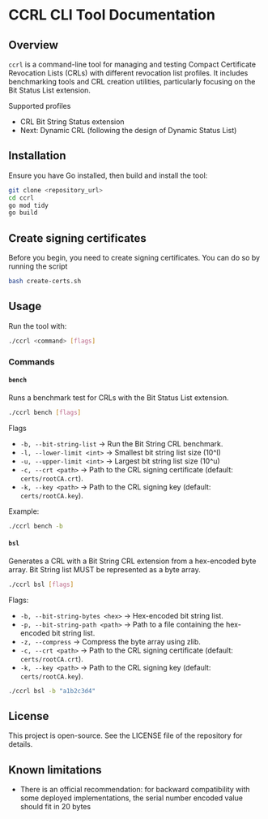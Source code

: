 # CCRL CLI Tool Documentation

## Overview

`ccrl` is a command-line tool for managing and testing Compact Certificate Revocation Lists (CRLs) with different revocation list profiles. It includes benchmarking tools and CRL creation utilities, particularly focusing on the Bit Status List extension.

Supported profiles

- CRL Bit String Status extension
- Next: Dynamic CRL (following the design of Dynamic Status List)

## Installation

Ensure you have Go installed, then build and install the tool:

```sh
git clone <repository_url>
cd ccrl
go mod tidy
go build
```

## Create signing certificates

Before you begin, you need to create signing certificates. You can do so by running the script

```bash
bash create-certs.sh
```

## Usage

Run the tool with:

```sh
./ccrl <command> [flags]
```

### Commands

#### `bench`

Runs a benchmark test for CRLs with the Bit Status List extension.

```sh
./ccrl bench [flags]
```

Flags

- `-b, --bit-string-list` → Run the Bit String CRL benchmark.
- `-l, --lower-limit <int>` → Smallest bit string list size (10^l)
- `-u, --upper-limit <int>` → Largest bit string list size (10^u)
- `-c, --crt <path>` → Path to the CRL signing certificate (default: `certs/rootCA.crt`).
- `-k, --key <path>` → Path to the CRL signing key (default: `certs/rootCA.key`).

Example:

```sh
./ccrl bench -b
```

#### `bsl`

Generates a CRL with a Bit String CRL extension from a hex-encoded byte array. Bit String list MUST be represented as a byte array.

```sh
./ccrl bsl [flags]
```

Flags:

- `-b, --bit-string-bytes <hex>` → Hex-encoded bit string list.
- `-p, --bit-string-path <path>` → Path to a file containing the hex-encoded bit string list.
- `-z, --compress` → Compress the byte array using zlib.
- `-c, --crt <path>` → Path to the CRL signing certificate (default: `certs/rootCA.crt`).
- `-k, --key <path>` → Path to the CRL signing key (default: `certs/rootCA.key`).

```sh
./ccrl bsl -b "a1b2c3d4"
```

## License

This project is open-source. See the LICENSE file of the repository for details.

## Known limitations

- There is an official recommendation: for backward compatibility with some
deployed implementations, the serial number encoded value should fit in 20 bytes
